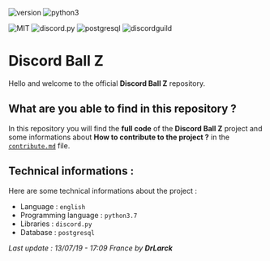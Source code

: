 ![version](https://img.shields.io/badge/version-3.0.1-orange.svg)
![python3](https://img.shields.io/badge/python-3.7-yellow.svg)

![MIT](https://img.shields.io/github/license/DrLarck/pantheist.svg)
![discord.py](https://img.shields.io/badge/discord-py-blue.svg) 
![postgresql](https://img.shields.io/badge/postgre-sql-blue.svg?logo=postgresql)
![discordguild](https://discordapp.com/api/guilds/531560539638202368/widget.png)

# Discord Ball Z

Hello and welcome to the official **Discord Ball Z** repository.

## What are you able to find in this repository ?

In this repository you will find the **full code** of the **Discord Ball Z** project and some informations about **How to contribute to the project ?** in the [`contribute.md`](https://github.com/DrLarck/discordballz/blob/rewrite/contribute.md) file.

## Technical informations :

Here are some technical informations about the project :

- Language : `english`
- Programming language : `python3.7`
- Libraries : `discord.py`
- Database : `postgresql`

*Last update : 13/07/19 - 17:09 France by **DrLarck***
